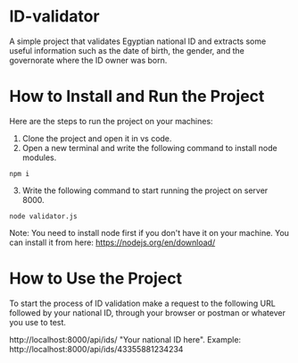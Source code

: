 # ID-validator
A simple project that validates Egyptian national ID and extracts some useful information such as the date of birth, the gender, and the governorate where the ID owner was born.
# How to Install and Run the Project
Here are the steps to run the project on your machines:
1. Clone the project and open it in vs code.
2. Open a new terminal and write the following command to install node modules.
```
npm i
```
3. Write the following command to start running the project on server 8000.
```
node validator.js
```
Note: You need to install node first if you don't have it on your machine. You can install it from here: https://nodejs.org/en/download/

# How to Use the Project
To start the process of ID validation make a request to the following URL followed by your national ID, through your browser or postman or whatever you use to test.

http://localhost:8000/api/ids/ "Your national ID here". Example: http://localhost:8000/api/ids/43355881234234
